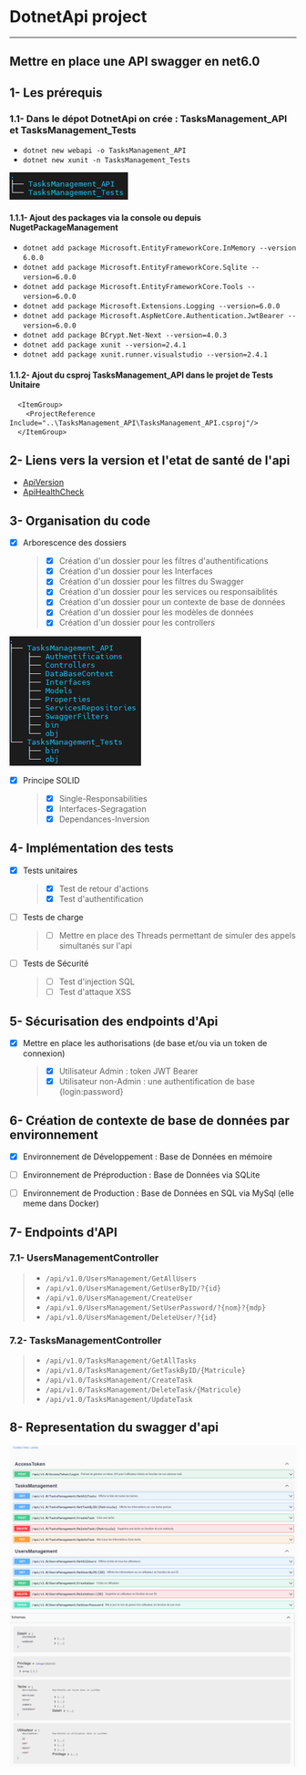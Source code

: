 # DotnetApi project
----------------------------------------------------------------------------------------------------
Mettre en place une API swagger en net6.0
----------------------------------------------------------------------------------------------------

## 1- Les prérequis

### 1.1- Dans le dépot DotnetApi on crée : TasksManagement_API et TasksManagement_Tests

- `dotnet new webapi -o TasksManagement_API`
- `dotnet new xunit -n TasksManagement_Tests`

![](ProjectFolders.png) 

#### 1.1.1- Ajout des packages via la console ou depuis NugetPackageManagement 
- `dotnet add package Microsoft.EntityFrameworkCore.InMemory --version 6.0.0`
- `dotnet add package Microsoft.EntityFrameworkCore.Sqlite --version=6.0.0`
- `dotnet add package Microsoft.EntityFrameworkCore.Tools --version=6.0.0`
- `dotnet add package Microsoft.Extensions.Logging --version=6.0.0`
- `dotnet add package Microsoft.AspNetCore.Authentication.JwtBearer --version=6.0.0`
- `dotnet add package BCrypt.Net-Next --version=4.0.3`
- `dotnet add package xunit --version=2.4.1`
- `dotnet add package xunit.runner.visualstudio --version=2.4.1`

#### 1.1.2- Ajout du csproj TasksManagement_API dans le projet de Tests Unitaire
```
  <ItemGroup>
    <ProjectReference Include="..\TasksManagement_API\TasksManagement_API.csproj"/>
  </ItemGroup>
``` 

## 2- Liens vers la version et l'etat de santé de l'api

- [ApiVersion](https://localhost:7082/version)
- [ApiHealthCheck](https://localhost:7082/health)

## 3- Organisation du code
- [X] Arborescence des dossiers
  > - [X] Création d'un dossier pour les filtres d'authentifications
  > - [X] Création d'un dossier pour les Interfaces
  > - [X] Création d'un dossier pour les filtres du Swagger
  > - [X] Création d'un dossier pour les services ou responsaiblités
  > - [X] Création d'un dossier pour un contexte de base de données
  > - [X] Création d'un dossier pour les modèles de données
  > - [X] Création d'un dossier pour les controllers

![](ProjectFolders_details.png) 

- [X] Principe SOLID
    > - [X] Single-Responsabilities
    > - [X] Interfaces-Segragation
    > - [X] Dependances-Inversion


## 4- Implémentation des tests 

- [X] Tests unitaires
    > - [X] Test de retour d'actions
    > - [X] Test d'authentification
    
- [ ] Tests de charge
    > - [ ] Mettre en place des Threads permettant de simuler des appels simultanés sur l'api

- [ ] Tests de Sécurité
    > - [ ] Test d'injection SQL
    > - [ ] Test d'attaque XSS

## 5- Sécurisation des endpoints d'Api
 
- [X] Mettre en place les authorisations (de base et/ou via un token de connexion)
  >  - [X]  Utilisateur Admin : token JWT Bearer
  >  - [X]  Utilisateur non-Admin : une authentification de base {login:password}


## 6- Création de contexte de base de données par environnement
 
- [X] Environnement de Développement : Base de Données en mémoire
- [ ] Environnement de Préproduction : Base de Données via SQLite
- [ ] Environnement de Production : Base de Données en SQL via MySql (elle meme dans Docker)


## 7- Endpoints d'API

### 7.1- UsersManagementController 

> - `/api/v1.0/UsersManagement/GetAllUsers`
> - `/api/v1.0/UsersManagement/GetUserByID/?{id}`
> - `/api/v1.0/UsersManagement/CreateUser`
> - `/api/v1.0/UsersManagement/SetUserPassword/?{nom}?{mdp}`
> - `/api/v1.0/UsersManagement/DeleteUser/?{id}`

### 7.2- TasksManagementController

> - `/api/v1.0/TasksManagement/GetAllTasks`
> - `/api/v1.0/TasksManagement/GetTaskByID/{Matricule}`
> - `/api/v1.0/TasksManagement/CreateTask`
> - `/api/v1.0/TasksManagement/DeleteTask/{Matricule}`
> - `/api/v1.0/TasksManagement/UpdateTask`

## 8- Representation du swagger d'api
![](TasksManagement_API.png)
![](schemaTaskManagement.png)

